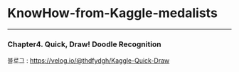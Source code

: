 # KnowHow-from-Kaggle-medalists
---
### Chapter4. Quick, Draw! Doodle Recognition
블로그 : https://velog.io/@thdfydgh/Kaggle-Quick-Draw
